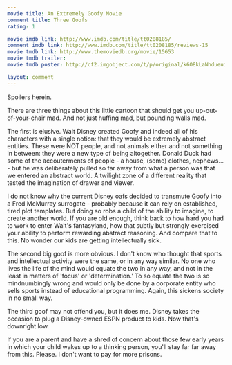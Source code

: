 ```yaml
---
movie title: An Extremely Goofy Movie
comment title: Three Goofs
rating: 1

movie imdb link: http://www.imdb.com/title/tt0208185/
comment imdb link: http://www.imdb.com/title/tt0208185/reviews-15
movie tmdb link: http://www.themoviedb.org/movie/15653
movie tmdb trailer: 
movie tmdb poster: http://cf2.imgobject.com/t/p/original/k6O8kLaNhdueuimHihqL5ZPPf9k.jpg

layout: comment
---
```


Spoilers herein.

There are three things about this little cartoon that should get you up-out-of-your-chair  mad. And not just huffing mad, but pounding walls mad.

The first is elusive. Walt Disney created Goofy and indeed all of his characters with a single  notion: that they would be extremely abstract entities. These were NOT people, and not  animals either and not something in between: they were a new type of being altogether.  Donald Duck had some of the accouterments of people - a house, (some) clothes,  nephews... - but he was deliberately pulled so far away from what a person was that we  entered an abstract world. A twilight zone of a different reality that tested the imagination of  drawer and viewer.

I do not know why the current Disney oafs decided to transmute Goofy into a Fred McMurray  surrogate - probably because it can rely on established, tired plot templates. But doing so  robs a child of the ability to imagine, to create another world. If you are old enough, think  back to how hard you had to work to enter Walt's fantasyland, how that subtly but strongly  exercised your ability to perform rewarding abstract reasoning. And compare that to this. No  wonder our kids are getting intellectually sick.

The second big goof is more obvious. I don't know who thought that sports and intellectual  activity were the same, or in any way similar. No one who lives the life of the mind would  equate the two in any way, and not in the least in matters of 'focus' or 'determination.' To  so equate the two is so mindnumbingly wrong and would only be done by a corporate entity  who sells sports instead of educational programming. Again, this sickens society in no small  way.

The third goof may not offend you, but it does me. Disney takes the occasion to plug a  Disney-owned ESPN product to kids. Now that's downright low.

If you are a parent and have a shred of concern about those few early years in which your  child wakes up to a thinking person, you'll stay far far away from this. Please. I don't want to  pay for more prisons.
